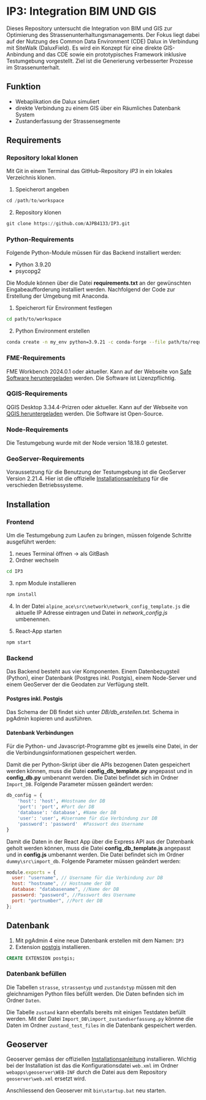 # IP3: Integration BIM UND GIS
Dieses Repository untersucht die Integration von BIM und GIS zur Optimierung des Strassenunterhaltungsmanagements. Der Fokus liegt dabei auf der Nutzung des Common Data Environment (CDE) Dalux in Verbindung mit SiteWalk (DaluxField). 
Es wird ein Konzept für eine direkte GIS-Anbindung and das CDE sowie ein prototypisches Framework inklusive Testumgebung vorgestellt. Ziel ist die Generierung verbesserter Prozesse im Strassenunterhalt. 
## Funktion
- Webaplikation die Dalux simuliert
- direkte Verbindung zu einem GIS über ein Räumliches Datenbank System
- Zustanderfassung der Strassensegmente

## Requirements

### Repository lokal klonen

Mit Git in einem Terminal das GitHub-Repository _IP3_ in ein lokales Verzeichnis klonen.

1. Speicherort angeben

```python
cd /path/to/workspace
```

2. Repository klonen

```python
git clone https://github.com/AJPB4133/IP3.git
```

### Python-Requirements

Folgende Python-Module müssen für das Backend installiert werden:

- Python 3.9.20
- psycopg2

Die Module können über die Datei **requirements.txt** an der gewünschten Eingabeaufforderung installiert werden. Nachfolgend der Code zur Erstellung der Umgebung mit Anaconda.

1. Speicherort für Environment festlegen

```bash
cd path/to/workspace
```

2. Python Environment erstellen

```bash
conda create -n my_env python=3.9.21 -c conda-forge --file path/to/requirements.txt
```

### FME-Requirements

FME Workbench 2024.0.1  oder aktueller. Kann auf der Webseite von [Safe Software heruntergeladen](https://fme.safe.com/downloads/) werden. Die Software ist Lizenzpflichtig.

### QGIS-Requirements

QGIS Desktop 3.34.4-Prizren oder aktueller. Kann auf der Webseite von [QGIS heruntergeladen](https://qgis.org/de/site/forusers/download.html) werden. Die Software ist Open-Source.

### Node-Requirements

Die Testumgebung wurde mit der Node version 18.18.0 getestet.

### GeoServer-Requirements

Voraussetzung für die Benutzung der Testumgebung ist die GeoServer Version 2.21.4.  Hier ist die offizielle [Installationsanleitung](https://docs.geoserver.org/main/en/user/installation/index.html) für die verschieden Betriebssysteme.


## Installation

### Frontend

Um die Testumgebung zum Laufen zu bringen, müssen folgende Schritte ausgeführt werden:

1. neues Terminal öffnen -> als GitBash
2. Ordner wechseln

```bash
cd IP3
```

3. npm Module installieren

```bash
npm install
```

4. In der Datei `alpine_ace\src\network\network_config_template.js` die aktuelle IP Adresse eintragen und Datei in *network_config.js* umbenennen.

5. React-App starten

```bash
npm start
```
### Backend

Das Backend besteht aus vier Komponenten. Einem Datenbezugsteil (Python), einer Datenbank (Postgres inkl. Postgis), einem Node-Server und einem GeoServer der die Geodaten zur Verfügung stellt.

#### Postgres inkl. Postgis

Das Schema der DB findet sich unter _DB/db_erstellen.txt._ Schema in pgAdmin kopieren und ausführen.

#### Datenbank Verbindungen

Für die Python- und Javascript-Programme gibt es jeweils eine Datei, in der die Verbindungsinformationen gespeichert werden.

Damit die per Python-Skript über die APIs bezogenen Daten gespeichert werden können, muss die Datei  **config_db_template.py** angepasst und in **config_db.py** umbenannt werden. Die Datei befindet sich im Ordner `Import_DB`. Folgende Parameter müssen geändert werden:

```py
db_config = {
    'host': 'host', #Hostname der DB
    'port': 'port', #Port der DB
    'database': 'database', #Name der DB
    'user': 'user', #Username für die Verbindung zur DB
    'password': 'password'  #Passwort des Username
}
```

Damit die Daten in der React App über die Express API aus der Datenbank geholt werden können, muss die Datei  **config_db_template.js** angepasst und in **config.js** umbenannt werden. Die Datei befindet sich im Ordner `dummy\src\import_db`. Folgende Parameter müssen geändert werden:

```js
module.exports = {
  user: "username", // Username für die Verbindung zur DB
  host: "hostname", // Hostname der DB
  database: "databasename", //Name der DB
  password: "password", //Passwort des Username
  port: "portnumber", //Port der DB
};
```
## Datenbank

1. Mit pgAdmin 4 eine neue Datenbank erstellen mit dem Namen: `IP3`
2. Extension [postgis](https://postgis.net/) installieren.

```sql
CREATE EXTENSION postgis;
```

### Datenbank befüllen 

Die Tabellen `strasse`, `strassentyp` und `zustandstyp` müssen mit den gleichnamigen Python files befüllt werden. Die Daten befinden sich im Ordner `Daten`.

Die Tabelle `zustand` kann ebenfalls bereits mit einigen Testdaten befüllt werden. Mit der Datei `Import_DB\import_zustandserfassung.py` könnne die Daten im Ordner `zustand_test_files` in die Datenbank gespeichert werden. 





## Geoserver

Geoserver gemäss der offiziellen [Installationsanleitung](https://docs.geoserver.org/main/en/user/installation/index.html) installieren.
Wichtig bei der Installation ist das die Konfigurationsdatei `web.xml` im Ordner `webapps\geoserver\WEB-INF` durch die Datei aus dem Repository `geoserver\web.xml` ersetzt wird.

Anschliessend den Geoserver mit `bin\startup.bat` neu starten.







